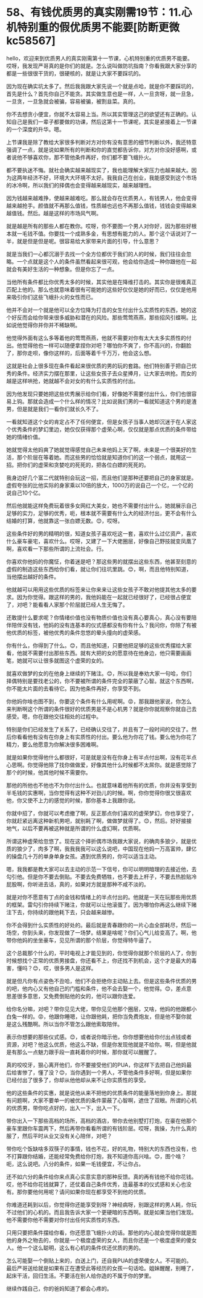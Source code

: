 # 58、有钱优质男的真实刚需19节：11.心机特别重的假优质男不能要[防断更微kc58567]

hello，欢迎来到优质男人的真实刚需第十一节课，心机特别重的优质男不能要。哎呀，我发现严哥真的是你们的就是。怎么说叫做防坑指南？你看我跟大家分享的都是一些很很干货的，很硬核的，就是让大家不要踩坑的。

因为现在确实坑太多了。然后我我跟大家先说一个就是点哈，就是你不要踩坑的，首先是什么？首先你自己不能贪。其实做生意也是一样，人一旦贪呀，就一旦急，一旦贪，一旦急就会被骗，容易被骗，被割韭菜。真的。

你不去想贪小便宜，你就不太容易上当。所以其实管理这己的欲望还有正确的。认知自己是我们一辈子都要做的功课，然后这第十一节课呢，其实是紧接着上一节课的一个深度的升华。嗯。

上节课我是除了教给大家很多判断对方对你有没有意思的细节判断以外，我还特意强调了一点，就是说如果所有的判断和你的直觉都告诉你，对方对你没好感啊，或者说他不够喜欢你，那不管他条件再好，你们都不要飞蛾扑火。

都不要执迷不悔。就社会确实越来越现实了，我也能理解大家压力也越来越大。因为这两年经济不好，环境大大环境不太好。我我自己在创业，我能感受到这个市场的冰冷啊，所以我们的择偶也会变得越来越现实，越来越理性。

因为钱越来越难挣，使越来越难吃。那么就会存在优质男人，有钱男人，他会变得越来越抢手。颜值就不再那么值钱，性质越也远也不再那么值钱，钱钱会变得越来越值钱。然后。越是这样的市场风气啊。

就是越是所有的那些人都在教你。哎呀，你不要图一个男人对你好，因为那些好根本就一毛钱不值。你要找一个成熟多金，有思想有能力的人。那个这个话说对了一半，就是但是但是呢。很容易给大家带来片面的引导，什么意思？

就是当我们一心都沉溺于去找一个全方位都优于我们的人的时候，我们往往会忽略。一个点就是这个人的条件虽然看起来很可观，他会给你造成一种你跟他在一起就会有美好生活的一种想象。但是你忘了一点。

当他所有条件都比你优秀太多的时候，其实他是在降维打击的。其实你是很难真正匹配上他的。那么也就意味着很有可能她的这些好仅仅是她的好而已，仅仅是他用来吸引你们这些飞蛾扑火的女性而已。

他并不会对一个就是他可以全方位降为打击的女生付出什么实质性的东西，她的这个好反而会给你带来很多威胁和潜在的风险。那些莺莺燕燕，那些招风引蝶啊。比如说他觉得你并你并不稀缺啊。

他觉得外面有这么多等着他的莺莺燕燕，他就不需要对你有太大太多实质性的付出。他觉得他也一样可以随便拿捏你对吧？哪怕你不爽了，你不高兴的，你翻脸了，那你走呗，像你这样的，后面等着千千万万，他会这么想。

这就是社会上很多现在条件看起来很优质的男的玩的套路。他们特别善于把自己优秀的条件。经济实力摆在那里，让这些女孩子去众星捧月，让大家去哄抢。而女的越是这样哄抢，她就越不会对女的有什么实质性的付出。

因为他发现只要她把这些优秀展示给你们看，好像她不需要付出什么，你们也很容易上钩。那就会造成一个什么样的情况？比如说我们男的一看就知道这个男的是渣男，但是就是我们一看你们就长久不了。

一看就知道这个女的肯定占不了任何便宜，但是女孩子当事人她却沉迷于在人家这个优秀条件的梦幻里边，她仅仅获得那个虚荣心啊，仅仅就是那点优质的条件带给她的情绪价值。

她就觉得太他妈爽了她就觉得感觉自己未来他妈上天了啊，未来是一个很美好的生活，那个阶层在等着她。而这些男的恰恰就是知道你们的这一个弱点，就用这一招。把你们的虚荣和贪婪吃的死死的，把各位白嫖的死死的。

我身边好几个富二代就特别会玩这一招，而且他们是那种还要把自己的身家就是。虚假夸张的比他实际的身家乘以10倍的放大，1000万的说自己一个亿，一个亿的说自己10个亿。

然后他就能这样免费玩着很多女网红大美女，她也不需要付出什么，她就展示自己足够的实力，足够的优秀，呃，根本就不需要有什么大的经济付出，更不会有什么结婚的打算，他就靠这一张白嫖无数。😊，哎呀。

这些条件好的男的精明的很，知道女孩子喜欢吃这一套，喜欢什么过亿资产，喜欢什么豪车豪宅，喜欢什么。哎呀，又建了一下大佬圈层，好像自己野技就变凤凰了啊，喜欢看一下那些所谓的上流社会。行。

你喜欢你他妈的你魔怔，你着迷是吧？那这些男的就摆出这些东西，他甚至刻意的虚假的制造这些东西给你们看，就让你们往坑里跳。😊，啊，而且他特别知道，当他摆出越好的条件。

他就越可以用用这些优质的标签来让你来来让这些女孩子不敢对他提其他太多的要求。因为你觉得。跟这样的男的，我他妈能在一起就已经很好了，已经很占便宜了，对吧？能看看人家那个阶层就已经人生无悔了。

还敢提什么要求呢？你情绪价值也没有物质价值也没有真心要真心，真心没有要陪伴陪伴没有钱，他妈的没有连基本的仪式感都没有你有什么？我问你，你除了有被他优质的标签，被他优秀的条件忽悠的晕头撞向的虚荣感。

你有什么，你得到了什么。😊，而且他知道，只要他把足够的这些优秀摆给大家看，他就不需要付出那些东西。就有大把的女的愿意待在他身边，他只需要画画笔，她就可以让很多就图这个虚荣的女的。

就喜欢做梦的女的在他身上继续的下赌注。😊，所以我是奉劝大家一句哈，你们择偶特别是要找老公的，你不要被所谓的条件完全的蒙蔽了心智。就这个东西啊，你不能太片面的去看待它。因为他条件再好，你享受不到。

你他妈你啥也图不到，你要这个条件有什么用呢啊。😡，那我跟他家说，你怎么来判断啊这个所谓的条件很好的优质男是不是心机男？就是你你就观察你就自己去感受。嗯，你在跟他交往相处的过程中。

特别是你们已经发生了关系了，已经确认交往了，并且有了一段时间的交往了。然后你看看他有没有在你身上有实质性的付出。要么他为你花了钱。要么他为你花了精力，要么他愿意为你解决很多困难啊。

就是如果你觉得他什么都很好，可是就是没有在你身上有半点付出啊，没有花半点心思啊。你觉得他除了找你做做爱，好像其他什么时候都不太屌你。就是感觉除了那个的时候，他其他时候不需要你。

那他的所他也不他也不为你付出什么。也就意味着他所有的优质，你并没有享受到半毛钱的实惠啊，当你觉得有这种不对劲儿的时候。啊，你你觉得你很又很喜欢他，你又使不上力的感觉的时候，那你基本上我跟你说。

你就中招了，你就可以考虑撤了啊，反正那点你们喜欢的虚荣梦幻，你也享受了，你就赶紧远离这种新机男吧，就别耗了啊，做做梦就得了。😊，然后。好好接接地气，以后不要再被这种就是所谓的什么虚幻啊，优质啊。

所谓这种虚荣给忽悠了。现在这个择折偶市场我跟大家说，的确肉多狼少，就是优质的狼少了，肉多了啊，我我我我可以这么说吧，中国现在他妈一万高富帅，肆亿的操盘几十万的单身单身女孩。遇到优质男的，你可以适当主动。

嗯，我我都是教大家可以去主动的示范一下信号，你可以明明暗理的去接近他，去勾引他。但是你不要去倒贴。不要去免费牺牲，也不要去上杆子，不要去热脸贴冷屁股啊，你听进去话，真的，如果对方就是那种不咸不淡的。

就是对你不愿意有丁点的金钱和情绪上的半点付出的。他就是一天在玩那些用优质的框架。雷勾引你持续下赌注，你就可以让他滚蛋了。因为哪怕你再这么继续下赌注下去，你持续的跟他耗下去，只会越来越惨。

你不会得到什么实质性的好处的。最后就是青春跟你的一片心血全部耗尽，然后一场空，你到头来，你发现做了一场梦。结果是啥呢？你们心气儿给变高了。啊，他带你他妈的坐坐豪车，见见所谓的那个阶层，你觉得特牛逼了。

这个总裁那个什么的，平时电视上才能见到的，你觉得你就那个阶层的人了，你到时候想找个正常的优质男接盘，你还看不上，你还找不到机会，这个才是最大的毒害，懂吗？😊，哎，很多男人是这样。

就是但凡你有点姿色不丑哈，他们不会拒绝你主动贴上去。但是这些条件优质的男的吧，他内心又有他自己的门槛和条件，他不会去娶一个，他觉得。😊，差点意思差很多意思，又免费倒贴他的女的，他可以跟你连爱。

给你名分嘛，对吧？带你见见大佬，带你见见他那个圈层，又啥，他妈的他跟都小白兔一样的。😡，他跟你睡嗯，让你跟他耗，把你当免费炮友，但是他不娶你就是这么残酷啊。所以当你不管怎么跟他索取陪伴。

表示你想要的那些仪式感。😊，或者说你暗示他，你你想要他给你付出点钱或者资源，对吧？他这么优质，他这么不缺，但是你发现他就是不给你。啊，但是他就是有那么一点魅力跟手段一直耗着你的时候，那你就可以醒醒了。

真的咬咬牙，狠心离开他们，你不要接受他们的PUA，你这样下去把自己他妈最后给害惨了，懂了没？😊，当你遇到一个男人，不管他条件多好啊，但是如果你已经付出了很多了，你却从他他却从来不让你实质性的享受。

他的这些条件的实惠，就是说他从来不把他的优质条件的能量落地到你身上。那就有问题啊，大家不要单一的被优质的条件蒙蔽了心智啊，遮住了双眼。所谓的心机的优质男，带你吃点好的，出入一下，出入一下。

带你出入一下那些高档的场所，高档的酒店，带你去他别墅打打炮，在豪在他那个豪车里跟你车震两下，然后再带你看看所谓的有钱阶层。哎呀，我操，为什么真的服了，然后平时从业又没有关心陪伴，对吧？

带你吃个饭缺啥多双筷子的事情，钱也不花，好的礼物，特别大的东西也没有，也不打算跟你结婚，还能经常免费给你打炮，我不知道你高兴啥。😊，图个啥？呃，这么说吧。八分的条件，如果一毛钱便宜，不让你占。

还不如六分的条件给你来点真心实意实意的那种反馈。真的再有钱他不给你花钱。哎，他不给你花钱就算了，还仗着自己条件优秀，连最基本的仪式感和关心也没有。那你要他何用呢？请问如果你现在都享受不到他的优质。

你难道还耗到以后，你觉得你还能享受到呀？神经病呀，别跟这样的男人耗，你玩不过他们的心机的。而且我告诉大家一个更硬暗的东西啊。就是如果当他们发现。他不需要你他不需要对你付出任何实质性的东西。

只用只要把条件摆给你看，你还愿意飞蛾扑火的话。那他的内心就会觉得你就是图他的身外之物去的，你就是一个极度虚荣的女人，而且你还是一个极度虚荣的傻女人。他一个这么聪明，这么有心机的条件优还优质的男的。

怎么可能娶一个倒贴上来的，白送上门，还自我PUA的虚荣傻女人。不可能的。最后严哥送给就是如果有正在遭受此等经历的女孩一句话哈。姐妹醒醒，别睡了，起床干活，回归生活。不要活在别人给你造的不属于你的梦里。

继续作践自己，你的爸妈知道了都会心疼的。